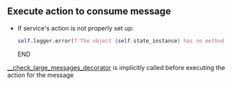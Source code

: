 ## Execute action to consume message

* If service's action is not properly set up:
  ```python
  self.logger.error(f'The object {self.state_instance} has no method named {self.target_function}')
  ```
  END

[__check_large_messages_decorator](../eventbus/__check_large_messages_decorator.md) is implicitly called before
executing the action for the message
